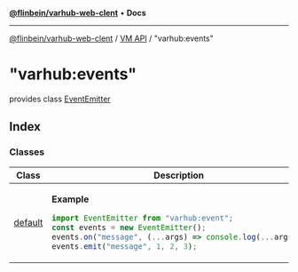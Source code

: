 [**@flinbein/varhub-web-clent**](../../../README.md) • **Docs**

***

[@flinbein/varhub-web-clent](../../../README.md) / [VM API](../../README.md) / "varhub:events"

# "varhub:events"

provides class [EventEmitter](classes/default.md)

## Index

### Classes

<table>
<thead>
<tr>
<th>Class</th>
<th>Description</th>
</tr>
</thead>
<tbody>
<tr>
<td>

[default](classes/default.md)

</td>
<td>

**Example**

```javascript
import EventEmitter from "varhub:event";
const events = new EventEmitter();
events.on("message", (...args) => console.log(...args));
events.emit("message", 1, 2, 3);
```

</td>
</tr>
</tbody>
</table>
